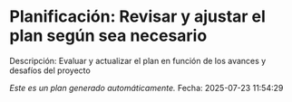 # Planificación: Revisar y ajustar el plan según sea necesario

Descripción: Evaluar y actualizar el plan en función de los avances y desafíos del proyecto

*Este es un plan generado automáticamente.*
Fecha: 2025-07-23 11:54:29
